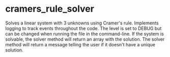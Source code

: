 # cramers_rule_solver

Solves a linear system with 3 unknowns using Cramer's rule. Implements logging to track events throughout the code. The level is set to DEBUG but can be changed when running the file in the command-line. If the system is solvable, the solver method will return an array with the solution. The solver method will return a message telling the user if it doesn't have a unique solution.